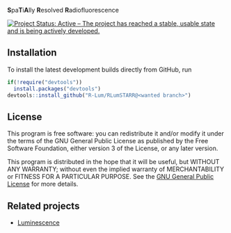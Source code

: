 




<!-- README.md was auto-generated by README.Rmd. Please DO NOT edit by hand!-->

**S**pa**T**i**A**lly **R**esolved **R**adiofluorescence

[![Project Status: Active – The project has reached a stable, usable
state and is being actively
developed.](https://www.repostatus.org/badges/latest/active.svg)](https://www.repostatus.org/#active)

## Installation

To install the latest development builds directly from GitHub, run

``` r
if(!require("devtools"))
  install.packages("devtools")
devtools::install_github("R-Lum/RLumSTARR@<wanted branch>")
```

## License

This program is free software: you can redistribute it and/or modify it
under the terms of the GNU General Public License as published by the
Free Software Foundation, either version 3 of the License, or any later
version.

This program is distributed in the hope that it will be useful, but
WITHOUT ANY WARRANTY; without even the implied warranty of
MERCHANTABILITY or FITNESS FOR A PARTICULAR PURPOSE. See the [GNU
General Public
License](https://github.com/R-Lum/RLumSTARR/blob/master/LICENSE) for
more details.

## Related projects

  - [Luminescence](https://github.com/R-Lum/Luminescence)
